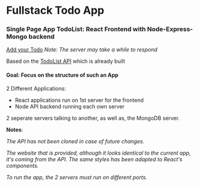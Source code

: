 # Fullstack Todo App
### Single Page App TodoList: React Frontend with Node-Express-Mongo backend

[Add your Todo](https://todos-with-react.herokuapp.com/ "Deployed")
*Note: The server may take a while to respond*

Based on the [TodoList API](https://github.com/ioanmeri/todo-api) which is already built 

#### Goal: Focus on the structure of such an App

2 Different Applications:
* React applications run on 1st server for the frontend
* Node API backend running each own server

2 seperate servers talking to another, as well as, the MongoDB server.

**Notes**:

*The API has not been cloned in case of future changes.*

*The website that is provided, although it looks identical to the current app, it's coming from the API.
The same styles has been adapted to React's components.*

*To run the app, the 2 servers must run on different ports.*
